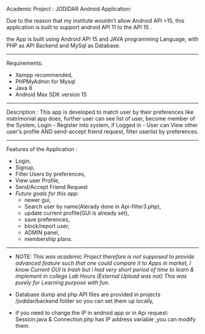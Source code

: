 Academic Project :
JODIDAR Android Application:

Due to the reason that my institute wouldn't allow Android API >15, 
this application is built to support android API 11 to the API 15 .

the App is built using Android API 15 and JAVA programming Language, with PHP as API Backend and MySql as Database.

_________________________________________________________________
Requirements: 
  - Xampp recommended, 
  - PHPMyAdmin for Mysql 
  - Java 8 
  - Android Max SDK version 15 
_________________________________________________________________
Description : 
      This app is developed to match user by their preferences like matrimonial app does, further user can see list of user,
      become member of the System, Login - Register into system,
       if Logged in - User can View other user's profile AND send-accept friend request, filter userlist by preferences.

_________________________________________________________________

 Features of the Application : 
  - Login,
  - Signup,
  - Filter Users by preferences,
  - View user Profile,
  - Send/Accept Friend Request 
  - *Future goals for this app:*
    - newer gui,
    - Search user by name(Alerady done in Api-filter3.php),
    - update current profile(GUI is already set),
    - save preferences,
    - block/report user,
    - ADMIN panel,
    - membership plans. 
____________________________________________________________
- NOTE: *This was academic Project therefore is not supposed to provide advanced feature such that one could compare it to Apps in market,* 
          *I know Current GUI is trash but i had very short period of time to learn & implement in college Lab Hours (External Upload was not)* 
          *This was purely for Learning purpose with fun.* 
          
 - Database dump and php API files are provided in projects /jodidar/backend folder so you can set them up locally,
 - if you need to change the IP in android app or in Api request:
                Session.java & Connection.php has IP address variable ,you can modify them.
